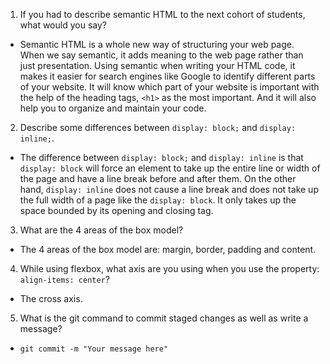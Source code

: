 1. If you had to describe semantic HTML to the next cohort of students, what would you say?
  * Semantic HTML is a whole new way of structuring your web page. When we say semantic, it adds meaning to the web page rather than just presentation. Using semantic when writing your HTML code, it makes it easier for search engines like Google to identify different parts of your website. It will know which part of your website is important with the help of the heading tags, `<h1>` as the most important. And it will also help you to organize and maintain your code.

2. Describe some differences between ```display: block;``` and ```display: inline;```.
  * The difference between `display: block;` and `display: inline` is that `display: block` will force an element to take up the entire line or width of the page and have a line break before and after them. On the other hand, `display: inline` does not cause a line break  and does not take up the full width of a page like the `display: block`. It only takes up the space bounded by its opening and closing tag.

3. What are the 4 areas of the box model?
  * The 4 areas of the box model are: margin, border, padding and content.

4. While using flexbox, what axis are you using when you use the property: ```align-items: center```?
  * The cross axis.

5. What is the git command to commit staged changes as well as write a message?
  * `git commit -m "Your message here"`